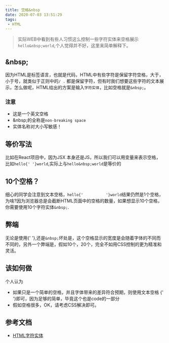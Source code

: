```yaml
---
title: 空格&nbsp
date: 2020-07-03 13:51:29
tags:
 - HTML
---
```

> 实际WEB中看到有些人习惯这么控制一些字符实体来空格展示`hello&nbsp;world`,个人觉得并不好，这里来简单解释下。

## \&nbsp;

因为HTML是标签语言，也就是代码，HTML中有些字符是保留字符空格，大于，小于号，就类似于正则中的`/ .` 都是保留字符，但有时我们想要这些字符的文本展示，怎么做呢，HTML给出的方案是输入`字符实体`，比如空格就是`&nbsp;`。

### 注意
- 这是一个英文空格
- \&nbsp;的全称是`non-breaking space`
- 实体名称对大小写敏感！

## 等价写法

比如在React项目中，因为JSX 本身还是JS，所以我们可以用变量来表示空格，比如`hello{' '}world`,实际上与`hello&nbsp;world`是等价的

## 10个空格？
细心的同学会注意到文本空格，`hello{'          '}world`结果仍然是1个空格，为啥?因为浏览器总是会截断HTML页面中的空格的数量，如果想显示10个空格，你需要使用10个字符实体`&nbsp;`.

## 弊端
无论是使用{' '},还是`&nbsp;`坏处是，这个空格显示的宽度是会随着字体的不同而不同的，另外一个弊端是，假如10个，20个，完全不如用CSS控制的更为精准和灵活。

## 该如何做
个人认为

- 如果只是一个简单的空格，并且字体带来的差异符合预期，则使用文本空格 {' '}即可，因为足够的简单，毕竟这个也是code的一部分
- 假如空格很多，OK，请考虑CSS解决即可。

## 参考文档
- [HTML字符实体](https://www.w3school.com.cn/html/html_entities.asp)


